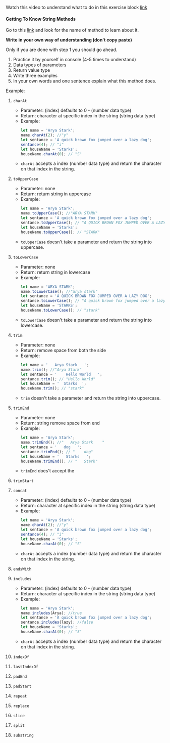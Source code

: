 Watch this video to understand what to do in this exercise block [link](https://www.youtube.com/watch?v=zGpplZj4zY0&feature=youtu.be)

#### Getting To Know String Methods

Go to this [link](https://developer.mozilla.org/en-US/docs/Web/JavaScript/Reference/Global_Objects/String) and look for the name of method to learn about it.

**Write in your own way of understanding (don't copy paste)**

Only if you are done with step 1 you should go ahead.

1. Practice it by yourself in console (4-5 times to understand)
2. Data types of parameters
3. Return value type
4. Write three examples
5. In your own words and one sentence explain what this method does.

Example:

1. `charAt`

   - Parameter: (index) defaults to 0 - (number data type)
   - Return: character at specific index in the string (string data type)
   - Example:
     ```js
     let name = 'Arya Stark';
     name.charAt(2); //"y"
     let sentance = 'A quick brown fox jumped over a lazy dog';
     sentance(4); // "i"
     let houseName = 'Starks';
     houseName.charAt(0); // "S"
     ```
   - `charAt` accepts a index (number data type) and return the character on that index in the string.

2. `toUpperCase`

   - Parameter: none
   - Return: return string in uppercase
   - Example:
     ```js
     let name = 'Arya Stark';
     name.toUpperCase(); //"ARYA STARK"
     let sentance = 'A quick brown fox jumped over a lazy dog';
     sentance.toUpperCase(); // "A QUICK BROWN FOX JUMPED OVER A LAZY DOG"
     let houseName = 'Starks';
     houseName.toUpperCase(); // "STARK"
     ```
   - `toUpperCase` doesn't take a parameter and return the string into uppercase.

 

3. `toLowerCase`

   - Parameter: none
   - Return: return string in lowercase
   - Example:
     ```js
     let name = 'ARYA STARK';
     name.toLowerCase(); //"arya stark"
     let sentance = 'A QUICK BROWN FOX JUMPED OVER A LAZY DOG';
     sentance.toLowerCase(); // "A quick brown fox jumped over a lazy dog"
     let houseName = 'STARKS';
     houseName.toLowerCase(); // "stark"
     ```
   - `toLowerCase` doesn't take a parameter and return the string into lowercase.

4. `trim`

   - Parameter: none
   - Return: remove space from both the side
   - Example:
     ```js
     let name = '   Arya Stark   ';
     name.trim(); //"Arya Stark"
     let sentance = '    Hello World   ';
     sentance.trim(); // "Hello World"
     let houseName = '  Starks  ';
     houseName.trim(); // "stark"
     ```
   - `trim`  doesn't take a parameter and return the string into uppercase.


5. `trimEnd`

   - Parameter: none
   - Return: string remove space from end
   - Example:
     ```js
     let name = 'Arya Stark';
     name.trimEnd(); //"   Arya Stark    "
     let sentance = '   dog   ';
     sentance.trimEnd(); // "    dog"
     let houseName = '   Starks   ';
     houseName.trimEnd(); // "   Stark"
     ```
   - `trimEnd` does't accept the 

6. `trimStart`
7. `concat`

   - Parameter: (index) defaults to 0 - (number data type)
   - Return: character at specific index in the string (string data type)
   - Example:
     ```js
     let name = 'Arya Stark';
     name.charAt(2); //"y"
     let sentance = 'A quick brown fox jumped over a lazy dog';
     sentance(4); // "i"
     let houseName = 'Starks';
     houseName.charAt(0); // "S"
     ```
   - `charAt` accepts a index (number data type) and return the character on that index in the string.


8. `endsWith`
9. `includes`

   - Parameter: (index) defaults to 0 - (number data type)
   - Return: character at specific index in the string (string data type)
   - Example:
     ```js
     let name = 'Arya Stark';
     name.includes(Arya); //true
     let sentance = 'A quick brown fox jumped over a lazy dog';
     sentance.includes(lazy); //false
     let houseName = 'Starks';
     houseName.charAt(0); // "S"
     ```
   - `charAt` accepts a index (number data type) and return the character on that index in the string.

10. `indexOf`
11. `lastIndexOf`
12. `padEnd`
13. `padStart`
14. `repeat`
15. `replace`
16. `slice`
17. `split`
18. `substring`
